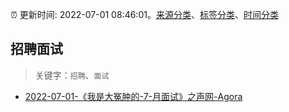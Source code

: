 :alarm_clock: 更新时间: 2022-07-01 08:46:01。[来源分类](../README.md)、[标签分类](../TAGS.md)、[时间分类](../TIMELINE.md)

## 招聘面试


> 关键字：`招聘`、`面试`



- [2022-07-01-《我是大冤肿的-7-月面试》之声网-Agora](https://www.v2ex.com/t/863456) 